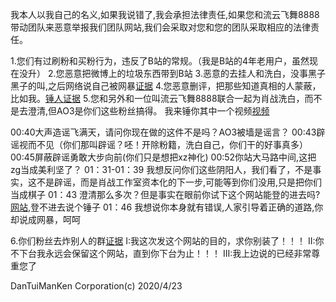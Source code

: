 我本人以我自己的名义,如果我说错了,我会承担法律责任,如果您和流云飞舞8888带动团队来恶意举报我们团队网站,我们会采取对您和您的团队采取相应的法律责任。

1.您们有过刷粉和买粉行为，违反了B站的常规。（我是B站的4年老用户，虽然现在没升）
2.您恶意把微博上的垃圾东西带到B站
3.恶意的去挂人和洗白，没事黑子黑子的叫,之后网络说自己被网暴[证据](https://space.bilibili.com/518440253)
4.您恶意删评，把那些知道真相的人蒙蔽，比如我。[锤人证据](https://www.bilibili.com/video/BV1u64y1u7R6)
5.您和另外和一位叫流云飞舞8888联合一起为肖战洗白，而不是去澄清,但AO3是你们这些粉丝搞得。
我来锤你其中一个视频[视频](https://www.bilibili.com/video/BV1nV411o7AQ)

00:40大声造谣飞满天，请问你现在做的这件不是吗？AO3被墙是谣言？
00:43辟谣视而不见（你们那叫辟谣？呸！开除粉籍，洗白自己，你们干的好事真多）
00:45屏蔽辟谣勇敢大步向前(你们只是想把xz神化)
00:52你站大马路中间,这把zg当成美利坚了？
01：31-01：39 我想反问你们这些阴阳人，我们看了，不是事实，这不是辟谣，而是肖战工作室资本化的下一步,可能等到你们没用,只是把你们当成棋子
01：43 澄清那么多次？但是事实在眼前你试下这个网站能登的进去吗?[网站](www.ao3.org),登不进去说个锤子
01：46 我想说你本身就有错误,人家引导着正确的道路,你却说成网暴，呵呵

6.你们粉丝去炸别人的群[证据](https://www.bilibili.com/video/BV1m64y1T74s)
I:我这次发这个网站的目的，求你别装了！！！
II:你不下台我永远会保留这个网站，直到你下台为止！！！
III:我上边说的已经非常尊重您了

DanTuiManKen Corporation(c)
2020/4/23
